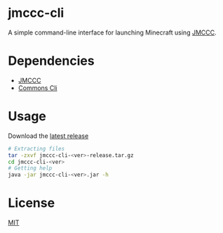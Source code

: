 # jmccc-cli
A simple command-line interface for launching Minecraft using [JMCCC](https://github.com/to2mbn/JMCCC).

# Dependencies
* [JMCCC](https://github.com/to2mbn/JMCCC)
* [Commons Cli](https://github.com/apache/commons-cli)

# Usage
Download the [latest release](https://github.com/zhoulifu/jmccc-cli/releases/latest)
```bash
# Extracting files 
tar -zxvf jmccc-cli-<ver>-release.tar.gz
cd jmccc-cli-<ver>
# Getting help
java -jar jmccc-cli-<ver>.jar -h
```

# License
[MIT](https://github.com/zhoulifu/jmccc-cli/blob/master/LICENSE)
